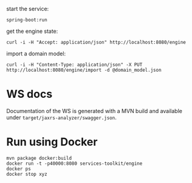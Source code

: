 start the service:

```
spring-boot:run
```

get the engine state:

```
curl -i -H "Accept: application/json" http://localhost:8080/engine
```

import a domain model:

```
curl -i -H "Content-Type: application/json" -X PUT http://localhost:8080/engine/import -d @domain_model.json
```

# WS docs

Documentation of the WS is generated with a MVN build and available under `target/jaxrs-analyzer/swagger.json`.

# Run using Docker

```
mvn package docker:build
docker run -t -p40000:8080 services-toolkit/engine
docker ps
docker stop xyz
```
